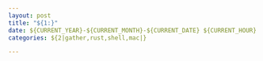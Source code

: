 ```yaml
---
layout: post
title: "${1:}"
date: ${CURRENT_YEAR}-${CURRENT_MONTH}-${CURRENT_DATE} ${CURRENT_HOUR}:${CURRENT_MINUTE}:00 +0800
categories: ${2|gather,rust,shell,mac|}

---
```




